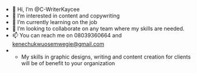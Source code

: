 - 👋 Hi, I’m @C-WriterKaycee
- 👀 I’m interested in content and copywriting
- 🌱 I’m currently learning on the job
- 💞️ I’m looking to collaborate on any team where my skills are needed.
- 📫 You can reach me on 08039360664 and kenechukwuosemwegie@gmail.com
- - My skills in graphic designs, writing and content creation for clients will be of benefit to your organization
